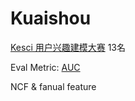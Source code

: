 # Kuaishou

[Kesci 用户兴趣建模大赛](https://www.kesci.com/home/competition/5ad306e633a98340e004f8d1) 13名

Eval Metric: [AUC](https://www.medcalc.org/manual/roc-curves.php)

NCF & fanual feature

